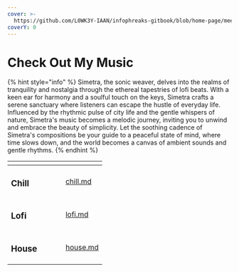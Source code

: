 ```yaml
---
cover: >-
  https://github.com/L0WK3Y-IAAN/infophreaks-gitbook/blob/home-page/meet-the-team/iaan/.gitbook/assets/wp5709696.jpg
coverY: 0
---
```


# Check Out My Music

{% hint style="info" %}
Simetra, the sonic weaver, delves into the realms of tranquility and nostalgia through the ethereal tapestries of lofi beats. With a keen ear for harmony and a soulful touch on the keys, Simetra crafts a serene sanctuary where listeners can escape the hustle of everyday life. Influenced by the rhythmic pulse of city life and the gentle whispers of nature, Simetra's music becomes a melodic journey, inviting you to unwind and embrace the beauty of simplicity. Let the soothing cadence of Simetra's compositions be your guide to a peaceful state of mind, where time slows down, and the world becomes a canvas of ambient sounds and gentle rhythms.
{% endhint %}

<table data-view="cards"><thead><tr><th></th><th></th><th></th><th data-hidden data-card-cover data-type="files"></th><th data-hidden data-card-target data-type="content-ref"></th></tr></thead><tbody><tr><td><h3>Chill</h3></td><td></td><td></td><td></td><td><a href="chill.md">chill.md</a></td></tr><tr><td><h3>Lofi</h3></td><td></td><td></td><td></td><td><a href="lofi.md">lofi.md</a></td></tr><tr><td><h3>House</h3></td><td></td><td></td><td></td><td><a href="house.md">house.md</a></td></tr></tbody></table>
